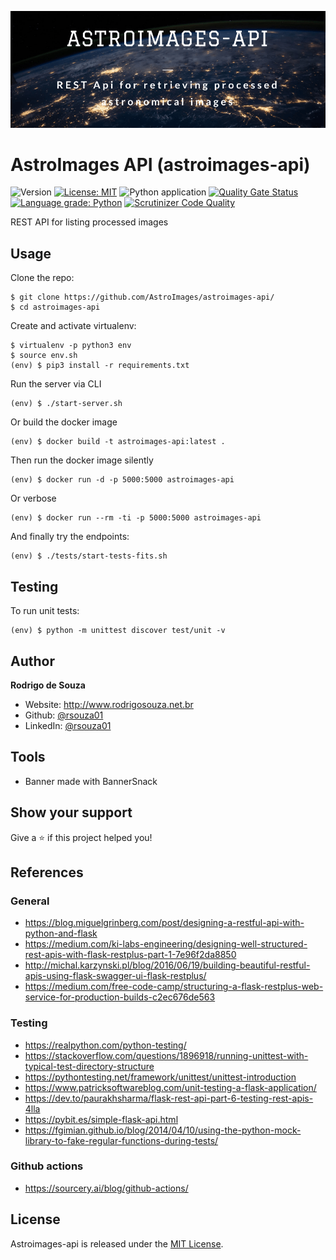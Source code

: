 ![Logo](ASTROIMAGES-API.png)

AstroImages API (astroimages-api)
=================================

![Version](https://img.shields.io/badge/version-1.0.0-blue.svg?cacheSeconds=2592000)
[![License: MIT](https://img.shields.io/badge/License-MIT-yellow.svg)](#)
![Python application](https://github.com/AstroImages/astroimages-api/workflows/Astroimages-API/badge.svg?branch=master)
[![Quality Gate Status](https://sonarcloud.io/api/project_badges/measure?project=AstroImages_astroimages-api&metric=alert_status)](https://sonarcloud.io/dashboard?id=AstroImages_astroimages-api)
[![Language grade: Python](https://img.shields.io/lgtm/grade/python/g/AstroImages/astroimages-api.svg?logo=lgtm&logoWidth=18)](https://lgtm.com/projects/g/AstroImages/astroimages-api/context:python)
[![Scrutinizer Code Quality](https://scrutinizer-ci.com/g/AstroImages/astroimages-api/badges/quality-score.png?b=master)](https://scrutinizer-ci.com/g/AstroImages/astroimages-api/?branch=master)

REST API for listing processed images


Usage
-----

Clone the repo:

```console
$ git clone https://github.com/AstroImages/astroimages-api/
$ cd astroimages-api
```


Create and activate virtualenv:

```console
$ virtualenv -p python3 env
$ source env.sh
(env) $ pip3 install -r requirements.txt
```

Run the server via CLI

```console
(env) $ ./start-server.sh
```
    
Or build the docker image

```console
(env) $ docker build -t astroimages-api:latest .
```
Then run the docker image silently

```console
(env) $ docker run -d -p 5000:5000 astroimages-api
```
Or verbose

```console
(env) $ docker run --rm -ti -p 5000:5000 astroimages-api
```

And finally try the endpoints:

```console
(env) $ ./tests/start-tests-fits.sh
```

## Testing

To run unit tests:

```console
(env) $ python -m unittest discover test/unit -v
```

## Author

**Rodrigo de Souza**

* Website: http://www.rodrigosouza.net.br
* Github: [@rsouza01](https://github.com/rsouza01)
* LinkedIn: [@rsouza01](https://linkedin.com/in/rsouza01)

## Tools

- Banner made with BannerSnack

## Show your support

Give a ⭐️ if this project helped you!


## References

### General
- https://blog.miguelgrinberg.com/post/designing-a-restful-api-with-python-and-flask
- https://medium.com/ki-labs-engineering/designing-well-structured-rest-apis-with-flask-restplus-part-1-7e96f2da8850
- http://michal.karzynski.pl/blog/2016/06/19/building-beautiful-restful-apis-using-flask-swagger-ui-flask-restplus/
- https://medium.com/free-code-camp/structuring-a-flask-restplus-web-service-for-production-builds-c2ec676de563

 ### Testing
 - https://realpython.com/python-testing/
 - https://stackoverflow.com/questions/1896918/running-unittest-with-typical-test-directory-structure
 - https://pythontesting.net/framework/unittest/unittest-introduction
 - https://www.patricksoftwareblog.com/unit-testing-a-flask-application/ 
 - https://dev.to/paurakhsharma/flask-rest-api-part-6-testing-rest-apis-4lla 
 - https://pybit.es/simple-flask-api.html
 - https://fgimian.github.io/blog/2014/04/10/using-the-python-mock-library-to-fake-regular-functions-during-tests/

 
 ### Github actions
  - https://sourcery.ai/blog/github-actions/

License
-------

Astroimages-api is released under the [MIT License](http://www.opensource.org/licenses/MIT).


